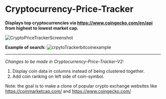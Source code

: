 # Cryptocurrency-Price-Tracker


**Displays top cryptocurrencies via https://www.coingecko.com/en/api from highest to lowest market cap.** 

![CryptoPriceTrackerScreenshot](https://user-images.githubusercontent.com/65573447/162587826-910ddd95-3c51-4337-a459-4aa77b30ad18.PNG)

**Example of search:**
![crpytoTrackerbitcoinexample](https://user-images.githubusercontent.com/65573447/162587827-3b0624ef-55f6-4283-ae05-538ba66a00cb.PNG)


-----


*Changes to be made in Cryptocurrency-Price-Tracker-V2:*
1. Display coin data in columns instead of being clustered together.
2. Add coin ranking on left side of coin-symbol.

Note: the goal is to make a clone of popular crypto exchange websites like https://coinmarketcap.com/ and https://www.coingecko.com/
